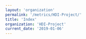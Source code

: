 ```yaml
---
layout: 'organization'
permalink: '/metrics/HDI-Project/'
title: 'Index'
organization: 'HDI-Project'
current_date: '2019-01-06'
---
```

